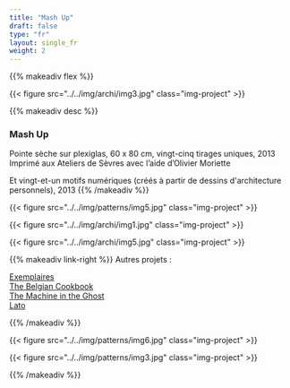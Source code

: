 ```yaml
---
title: "Mash Up"
draft: false
type: "fr"
layout: single_fr
weight: 2
---
```


{{% makeadiv flex %}}

{{< figure src="../../img/archi/img3.jpg" class="img-project" >}}

{{% makeadiv desc %}}
### Mash Up

Pointe sèche sur plexiglas, 60 x 80 cm, vingt-cinq tirages uniques, 2013  
Imprimé aux Ateliers de Sèvres avec l’aide d’Olivier Moriette

Et vingt-et-un motifs numériques (créés à partir de dessins d'architecture personnels), 2013
{{% /makeadiv %}}

{{< figure src="../../img/patterns/img5.jpg" class="img-project" >}}

{{< figure src="../../img/archi/img1.jpg" class="img-project" >}}

{{< figure src="../../img/archi/img5.jpg" class="img-project" >}}

{{% makeadiv link-right %}}
Autres projets :

[Exemplaires](http://www.carolinesorin.com/fr/exemplaires)  
[The Belgian Cookbook](http://www.carolinesorin.com/fr/belgian)  
[The Machine in the Ghost](http://www.carolinesorin.com/fr/machine)  
[Lato](http://www.carolinesorin.com/fr/lato)  

{{% /makeadiv %}}

{{< figure src="../../img/patterns/img6.jpg" class="img-project" >}}

{{< figure src="../../img/patterns/img3.jpg" class="img-project" >}}

{{% /makeadiv %}}